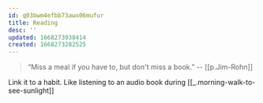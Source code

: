 ```yaml
---
id: q03bwm4efbb73awx06mufur
title: Reading
desc: ''
updated: 1668273938414
created: 1668273282525
---
```


>  “Miss a meal if you have to, but don't miss a book.” -- [[p.Jim-Rohn]]


Link it to a habit. Like listening to an audio book during [[_.morning-walk-to-see-sunlight]]